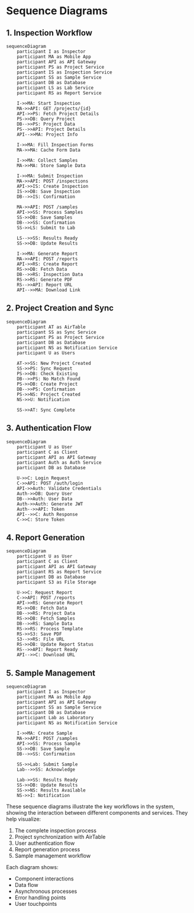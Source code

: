 # Sequence Diagrams

## 1. Inspection Workflow

```mermaid
sequenceDiagram
    participant I as Inspector
    participant MA as Mobile App
    participant API as API Gateway
    participant PS as Project Service
    participant IS as Inspection Service
    participant SS as Sample Service
    participant DB as Database
    participant LS as Lab Service
    participant RS as Report Service

    I->>MA: Start Inspection
    MA->>API: GET /projects/{id}
    API->>PS: Fetch Project Details
    PS->>DB: Query Project
    DB-->>PS: Project Data
    PS-->>API: Project Details
    API-->>MA: Project Info

    I->>MA: Fill Inspection Forms
    MA->>MA: Cache Form Data
    
    I->>MA: Collect Samples
    MA->>MA: Store Sample Data
    
    I->>MA: Submit Inspection
    MA->>API: POST /inspections
    API->>IS: Create Inspection
    IS->>DB: Save Inspection
    DB-->>IS: Confirmation
    
    MA->>API: POST /samples
    API->>SS: Process Samples
    SS->>DB: Save Samples
    DB-->>SS: Confirmation
    SS->>LS: Submit to Lab
    
    LS-->>SS: Results Ready
    SS->>DB: Update Results
    
    I->>MA: Generate Report
    MA->>API: POST /reports
    API->>RS: Create Report
    RS->>DB: Fetch Data
    DB-->>RS: Inspection Data
    RS->>RS: Generate PDF
    RS-->>API: Report URL
    API-->>MA: Download Link
```

## 2. Project Creation and Sync

```mermaid
sequenceDiagram
    participant AT as AirTable
    participant SS as Sync Service
    participant PS as Project Service
    participant DB as Database
    participant NS as Notification Service
    participant U as Users

    AT->>SS: New Project Created
    SS->>PS: Sync Request
    PS->>DB: Check Existing
    DB-->>PS: No Match Found
    PS->>DB: Create Project
    DB-->>PS: Confirmation
    PS->>NS: Project Created
    NS->>U: Notification
    
    SS->>AT: Sync Complete
```

## 3. Authentication Flow

```mermaid
sequenceDiagram
    participant U as User
    participant C as Client
    participant API as API Gateway
    participant Auth as Auth Service
    participant DB as Database

    U->>C: Login Request
    C->>API: POST /auth/login
    API->>Auth: Validate Credentials
    Auth->>DB: Query User
    DB-->>Auth: User Data
    Auth->>Auth: Generate JWT
    Auth-->>API: Token
    API-->>C: Auth Response
    C->>C: Store Token
```

## 4. Report Generation

```mermaid
sequenceDiagram
    participant U as User
    participant C as Client
    participant API as API Gateway
    participant RS as Report Service
    participant DB as Database
    participant S3 as File Storage

    U->>C: Request Report
    C->>API: POST /reports
    API->>RS: Generate Report
    RS->>DB: Fetch Data
    DB-->>RS: Project Data
    RS->>DB: Fetch Samples
    DB-->>RS: Sample Data
    RS->>RS: Process Template
    RS->>S3: Save PDF
    S3-->>RS: File URL
    RS->>DB: Update Report Status
    RS-->>API: Report Ready
    API-->>C: Download URL
```

## 5. Sample Management

```mermaid
sequenceDiagram
    participant I as Inspector
    participant MA as Mobile App
    participant API as API Gateway
    participant SS as Sample Service
    participant DB as Database
    participant Lab as Laboratory
    participant NS as Notification Service

    I->>MA: Create Sample
    MA->>API: POST /samples
    API->>SS: Process Sample
    SS->>DB: Save Sample
    DB-->>SS: Confirmation
    
    SS->>Lab: Submit Sample
    Lab-->>SS: Acknowledge
    
    Lab->>SS: Results Ready
    SS->>DB: Update Results
    SS->>NS: Results Available
    NS->>I: Notification
```

These sequence diagrams illustrate the key workflows in the system, showing the interaction between different components and services. They help visualize:

1. The complete inspection process
2. Project synchronization with AirTable
3. User authentication flow
4. Report generation process
5. Sample management workflow

Each diagram shows:
- Component interactions
- Data flow
- Asynchronous processes
- Error handling points
- User touchpoints
